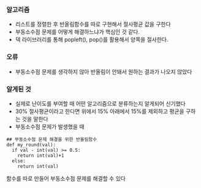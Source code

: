 ### 알고리즘
 - 리스트를 정렬한 후 반올림함수를 따로 구현해서 절사평균 값을 구한다
 - 부동소수점 문제를 어떻게 해결하느냐가 핵심인 것 같다.
 - 덱 라이브러리를 통해 popleft(), pop()를 활용해서 양쪽을 절사한다.


### 오류
 - 부동소수점 문제를 생각하지 않아 반올림이 안돼서 원하는 결과가 나오지 않았다

### 알게된 것
 - 실제로 난이도를 부여할 때 어떤 알고리즘으로 분류하는지 알게되어 신기했다
 - 30% 절사평균이라고 한다면 위에서 15% 아래에서 15%를 제외하고 평균을 구하는 것을 말한다
 - 부동소수점 문제가 발생했을 때
```
## 부동소수점 문제 해결을 위한 반올림함수 
def my_round(val):
  if val - int(val) >= 0.5:
    return int(val)+1
  else:
    return int(val)
```
함수를 따로 만들어 부동소수점 문제를 해결할 수 있다






 
